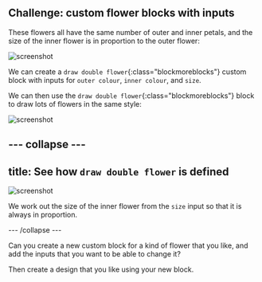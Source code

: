 ## Challenge: custom flower blocks with inputs

These flowers all have the same number of outer and inner petals, and the size of the inner flower is in proportion to the outer flower: 
 
![screenshot](images/flower-double-flowers.png)

We can create a `draw double flower`{:class="blockmoreblocks"} custom block with inputs for `outer colour`, `inner colour`, and `size`.

We can then use the `draw double flower`{:class="blockmoreblocks"} block to draw lots of flowers in the same style:
 
![screenshot](images/flower-double-use.png)

--- collapse ---
---
title: See how `draw double flower` is defined
---

![screenshot](images/flower-double-code.png)

We work out the size of the inner flower from the `size` input so that it is always in proportion. 

--- /collapse ---

Can you create a new custom block for a kind of flower that you like, and add the inputs that you want to be able to change it? 

Then create a design that you like using your new block. 

